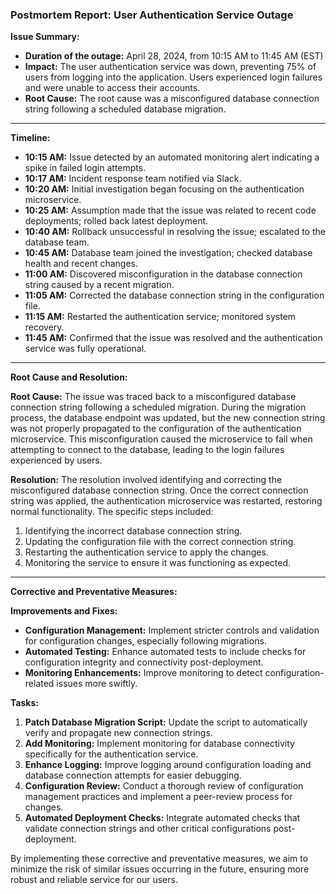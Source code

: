 ### Postmortem Report: User Authentication Service Outage

**Issue Summary:**

- **Duration of the outage:** April 28, 2024, from 10:15 AM to 11:45 AM (EST)
- **Impact:** The user authentication service was down, preventing 75% of users from logging into the application. Users experienced login failures and were unable to access their accounts.
- **Root Cause:** The root cause was a misconfigured database connection string following a scheduled database migration.

---

**Timeline:**

- **10:15 AM:** Issue detected by an automated monitoring alert indicating a spike in failed login attempts.
- **10:17 AM:** Incident response team notified via Slack.
- **10:20 AM:** Initial investigation began focusing on the authentication microservice.
- **10:25 AM:** Assumption made that the issue was related to recent code deployments; rolled back latest deployment.
- **10:40 AM:** Rollback unsuccessful in resolving the issue; escalated to the database team.
- **10:45 AM:** Database team joined the investigation; checked database health and recent changes.
- **11:00 AM:** Discovered misconfiguration in the database connection string caused by a recent migration.
- **11:05 AM:** Corrected the database connection string in the configuration file.
- **11:15 AM:** Restarted the authentication service; monitored system recovery.
- **11:45 AM:** Confirmed that the issue was resolved and the authentication service was fully operational.

---

**Root Cause and Resolution:**

**Root Cause:**
The issue was traced back to a misconfigured database connection string following a scheduled migration. During the migration process, the database endpoint was updated, but the new connection string was not properly propagated to the configuration of the authentication microservice. This misconfiguration caused the microservice to fail when attempting to connect to the database, leading to the login failures experienced by users.

**Resolution:**
The resolution involved identifying and correcting the misconfigured database connection string. Once the correct connection string was applied, the authentication microservice was restarted, restoring normal functionality. The specific steps included:
1. Identifying the incorrect database connection string.
2. Updating the configuration file with the correct connection string.
3. Restarting the authentication service to apply the changes.
4. Monitoring the service to ensure it was functioning as expected.

---

**Corrective and Preventative Measures:**

**Improvements and Fixes:**
- **Configuration Management:** Implement stricter controls and validation for configuration changes, especially following migrations.
- **Automated Testing:** Enhance automated tests to include checks for configuration integrity and connectivity post-deployment.
- **Monitoring Enhancements:** Improve monitoring to detect configuration-related issues more swiftly.

**Tasks:**
1. **Patch Database Migration Script:** Update the script to automatically verify and propagate new connection strings.
2. **Add Monitoring:** Implement monitoring for database connectivity specifically for the authentication service.
3. **Enhance Logging:** Improve logging around configuration loading and database connection attempts for easier debugging.
4. **Configuration Review:** Conduct a thorough review of configuration management practices and implement a peer-review process for changes.
5. **Automated Deployment Checks:** Integrate automated checks that validate connection strings and other critical configurations post-deployment.

By implementing these corrective and preventative measures, we aim to minimize the risk of similar issues occurring in the future, ensuring more robust and reliable service for our users.
